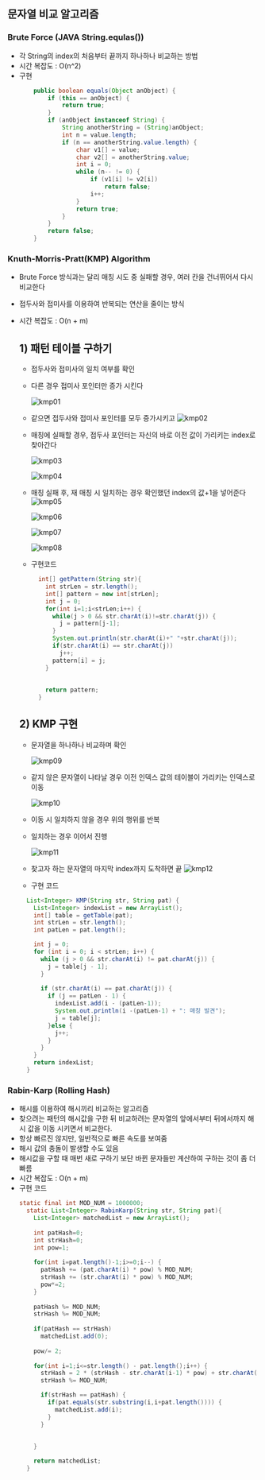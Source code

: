 ## 문자열 비교 알고리즘

### Brute Force (JAVA String.equlas())
- 각 String의 index의 처음부터 끝까지 하나하나 비교하는 방법
- 시간 복잡도 : O(n^2)
- 구현
  ```Java
      public boolean equals(Object anObject) {
          if (this == anObject) {
              return true;
          }
          if (anObject instanceof String) {
              String anotherString = (String)anObject;
              int n = value.length;
              if (n == anotherString.value.length) {
                  char v1[] = value;
                  char v2[] = anotherString.value;
                  int i = 0;
                  while (n-- != 0) {
                      if (v1[i] != v2[i])
                          return false;
                      i++;
                  }
                  return true;
              }
          }
          return false;
      }
  ```

### Knuth-Morris-Pratt(KMP) Algorithm
- Brute Force 방식과는 달리 매칭 시도 중 실패할 경우, 여러 칸을 건너뛰어서 다시 비교한다
- 접두사와 접미사를 이용하여 반복되는 연산을 줄이는 방식
- 시간 복잡도 : O(n + m)

  ## 1) 패턴 테이블 구하기
  - 접두사와 접미사의 일치 여부를 확인
  - 다른 경우 접미사 포인터만 증가 시킨다

    ![kmp01](https://user-images.githubusercontent.com/43779730/132533523-54b8bdbd-1bb7-495d-a9b8-5de9423a0c01.png)
  - 같으면 접두사와 접미사 포인터를 모두 증가시키고
    ![kmp02](https://user-images.githubusercontent.com/43779730/132533525-bb9c0313-9a10-4322-85de-820f1e67ebc0.png)

  - 매칭에 실패할 경우, 접두사 포인터는 자신의 바로 이전 값이 가리키는 index로 찾아간다

    ![kmp03](https://user-images.githubusercontent.com/43779730/132533526-c2c46cf2-d361-4c7b-b62d-5a3cb233adb6.png)
  
    ![kmp04](https://user-images.githubusercontent.com/43779730/132533529-6ff5e425-2bf1-472d-ad37-f0a068240770.png)
  - 매칭 실패 후, 재 매칭 시 일치하는 경우 확인했던 index의 값+1을 넣어준다
    ![kmp05](https://user-images.githubusercontent.com/43779730/132533530-c9d8f3cb-4fea-4105-b1e0-2a99df12ce66.png)

    ![kmp06](https://user-images.githubusercontent.com/43779730/132533531-ae19545f-7335-44fe-ae84-6b84b7a24555.png)

    ![kmp07](https://user-images.githubusercontent.com/43779730/132533532-5b266228-c991-4650-bfb7-7a0ba5dc3870.png)

    ![kmp08](https://user-images.githubusercontent.com/43779730/132533514-27efed5c-01a4-4c31-bf95-23f3c4eeaae1.png)

  - 구현코드
    ```JAVA
      int[] getPattern(String str){
        int strLen = str.length();
        int[] pattern = new int[strLen];
        int j = 0;
        for(int i=1;i<strLen;i++) {
          while(j > 0 && str.charAt(i)!=str.charAt(j)) {
            j = pattern[j-1];
          }
          System.out.println(str.charAt(i)+" "+str.charAt(j));
          if(str.charAt(i) == str.charAt(j))
            j++;
          pattern[i] = j;
        }
      
      
        return pattern;
      }
    ```


  ## 2) KMP 구현
  - 문자열을 하나하나 비교하며 확인

    ![kmp09](https://user-images.githubusercontent.com/43779730/132546780-8156f20e-7217-4e20-8feb-9a57ae591ffb.png)

  - 같지 않은 문자열이 나타날 경우 이전 인덱스 값의 테이블이 가리키는 인덱스로 이동

    ![kmp10](https://user-images.githubusercontent.com/43779730/132546781-91b947d2-6110-4a0c-bd06-5fafeba3afad.png)
  - 이동 시 일치하지 않을 경우 위의 행위를 반복
  - 일치하는 경우 이어서 진행

    ![kmp11](https://user-images.githubusercontent.com/43779730/132546786-2fa4bfd5-42c8-47c2-af40-1794a4b24cc5.png)

  - 찾고자 하는 문자열의 마지막 index까지 도착하면 끝
    ![kmp12](https://user-images.githubusercontent.com/43779730/132546787-fdf3c7d0-f7ca-4e14-9f94-304049553594.png)
  - 구현 코드
  ```Java
    List<Integer> KMP(String str, String pat) {
      List<Integer> indexList = new ArrayList();
      int[] table = getTable(pat);
      int strLen = str.length();
      int patLen = pat.length();

      int j = 0;
      for (int i = 0; i < strLen; i++) {
        while (j > 0 && str.charAt(i) != pat.charAt(j)) {
          j = table[j - 1];
        }
        
        if (str.charAt(i) == pat.charAt(j)) {
          if (j == patLen - 1) {
            indexList.add(i - (patLen-1));
            System.out.println(i -(patLen-1) + ": 매칭 발견");
            j = table[j];
          }else {
            j++;
          }
        }
      }
      return indexList;
	}
  ```

### Rabin-Karp (Rolling Hash)
- 해시를 이용하여 해시끼리 비교하는 알고리즘
- 찾으려는 패턴의 해시값을 구한 뒤 비교하려는 문자열의 앞에서부터 뒤에서까지 해시 값을 이동 시키면서 비교한다.
- 항상 빠르진 않지만, 일반적으로 빠른 속도를 보여줌
- 해시 값의 충돌이 발생할 수도 있음
- 해시값을 구할 때 매번 새로 구하기 보단 바뀐 문자들만 계산하여 구하는 것이 좀 더 빠름
- 시간 복잡도 : O(n + m)
- 구현 코드
  ```Java
  static final int MOD_NUM = 1000000;
    static List<Integer> RabinKarp(String str, String pat){
      List<Integer> matchedList = new ArrayList();
      
      int patHash=0;
      int strHash=0;
      int pow=1;
      
      for(int i=pat.length()-1;i>=0;i--) {
        patHash += (pat.charAt(i) * pow) % MOD_NUM;
        strHash += (str.charAt(i) * pow) % MOD_NUM;
        pow*=2;
      }
      
      patHash %= MOD_NUM;
      strHash %= MOD_NUM;
      
      if(patHash == strHash)
        matchedList.add(0);
      
      pow/= 2;
      
      for(int i=1;i<=str.length() - pat.length();i++) {
        strHash = 2 * (strHash - str.charAt(i-1) * pow) + str.charAt(i+pat.length()-1);
        strHash %= MOD_NUM;

        if(strHash == patHash) {
          if(pat.equals(str.substring(i,i+pat.length()))) {
            matchedList.add(i);
          }
        }
          
        
      }

      return matchedList;
    }
  ```

